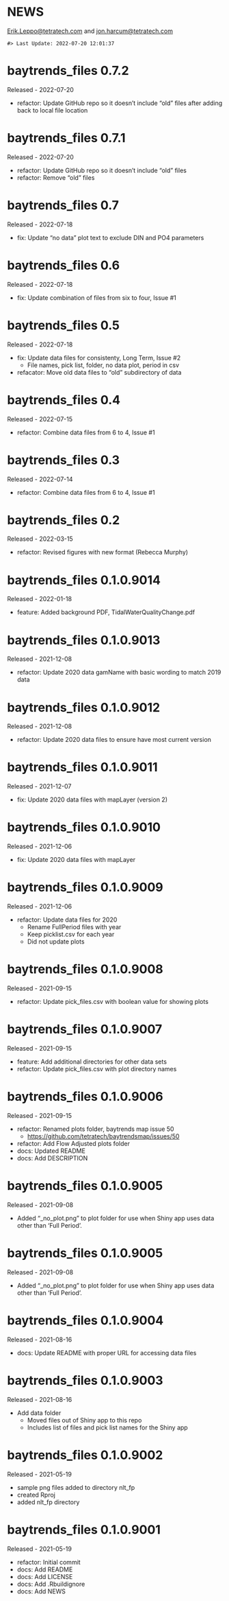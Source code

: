 NEWS
================
<Erik.Leppo@tetratech.com> and <jon.harcum@tetratech.com>

<!-- NEWS.md is generated from NEWS.Rmd. Please edit that file -->

    #> Last Update: 2022-07-20 12:01:37

# baytrends_files 0.7.2

Released - 2022-07-20

-   refactor: Update GitHub repo so it doesn’t include “old” files after
    adding back to local file location

# baytrends_files 0.7.1

Released - 2022-07-20

-   refactor: Update GitHub repo so it doesn’t include “old” files
-   refactor: Remove “old” files

# baytrends_files 0.7

Released - 2022-07-18

-   fix: Update “no data” plot text to exclude DIN and PO4 parameters

# baytrends_files 0.6

Released - 2022-07-18

-   fix: Update combination of files from six to four, Issue #1

# baytrends_files 0.5

Released - 2022-07-18

-   fix: Update data files for consistenty, Long Term, Issue #2
    -   File names, pick list, folder, no data plot, period in csv
-   refacator: Move old data files to “old” subdirectory of data

# baytrends_files 0.4

Released - 2022-07-15

-   refactor: Combine data files from 6 to 4, Issue #1

# baytrends_files 0.3

Released - 2022-07-14

-   refactor: Combine data files from 6 to 4, Issue #1

# baytrends_files 0.2

Released - 2022-03-15

-   refactor: Revised figures with new format (Rebecca Murphy)

# baytrends_files 0.1.0.9014

Released - 2022-01-18

-   feature: Added background PDF, TidalWaterQualityChange.pdf

# baytrends_files 0.1.0.9013

Released - 2021-12-08

-   refactor: Update 2020 data gamName with basic wording to match 2019
    data

# baytrends_files 0.1.0.9012

Released - 2021-12-08

-   refactor: Update 2020 data files to ensure have most current version

# baytrends_files 0.1.0.9011

Released - 2021-12-07

-   fix: Update 2020 data files with mapLayer (version 2)

# baytrends_files 0.1.0.9010

Released - 2021-12-06

-   fix: Update 2020 data files with mapLayer

# baytrends_files 0.1.0.9009

Released - 2021-12-06

-   refactor: Update data files for 2020
    -   Rename FullPeriod files with year
    -   Keep picklist.csv for each year
    -   Did not update plots

# baytrends_files 0.1.0.9008

Released - 2021-09-15

-   refactor: Update pick_files.csv with boolean value for showing plots

# baytrends_files 0.1.0.9007

Released - 2021-09-15

-   feature: Add additional directories for other data sets
-   refactor: Update pick_files.csv with plot directory names

# baytrends_files 0.1.0.9006

Released - 2021-09-15

-   refactor: Renamed plots folder, baytrends map issue 50
    -   <https://github.com/tetratech/baytrendsmap/issues/50>
-   refactor: Add Flow Adjusted plots folder
-   docs: Updated README
-   docs: Add DESCRIPTION

# baytrends_files 0.1.0.9005

Released - 2021-09-08

-   Added “\_no_plot.png” to plot folder for use when Shiny app uses
    data other than ‘Full Period’.

# baytrends_files 0.1.0.9005

Released - 2021-09-08

-   Added “\_no_plot.png” to plot folder for use when Shiny app uses
    data other than ‘Full Period’.

# baytrends_files 0.1.0.9004

Released - 2021-08-16

-   docs: Update README with proper URL for accessing data files

# baytrends_files 0.1.0.9003

Released - 2021-08-16

-   Add data folder
    -   Moved files out of Shiny app to this repo
    -   Includes list of files and pick list names for the Shiny app

# baytrends_files 0.1.0.9002

Released - 2021-05-19

-   sample png files added to directory nlt_fp
-   created Rproj
-   added nlt_fp directory

# baytrends_files 0.1.0.9001

Released - 2021-05-19

-   refactor: Initial commit
-   docs: Add README
-   docs: Add LICENSE
-   docs: Add .Rbuildignore
-   docs: Add NEWS
